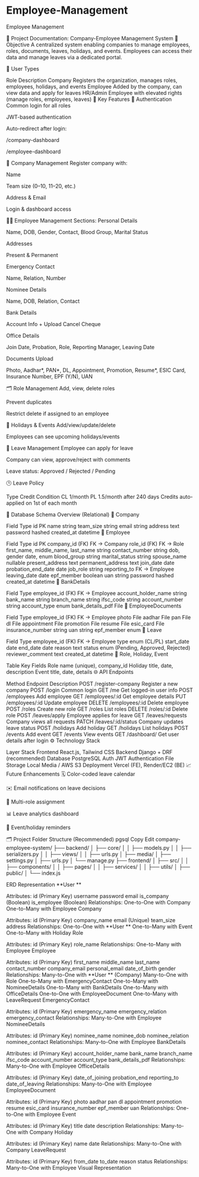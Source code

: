 # Employee-Management
Employee Management


📘 Project Documentation: Company-Employee Management System
📌 Objective
A centralized system enabling companies to manage employees, roles, documents, leaves, holidays, and events. Employees can access their data and manage leaves via a dedicated portal.

👥 User Types

Role	Description
Company	Registers the organization, manages roles, employees, holidays, and events
Employee	Added by the company, can view data and apply for leaves
HR/Admin	Employee with elevated rights (manage roles, employees, leaves)
🧩 Key Features
🔐 Authentication
Common login for all roles

JWT-based authentication

Auto-redirect after login:

/company-dashboard

/employee-dashboard

🏢 Company Management
Register company with:

Name

Team size (0–10, 11–20, etc.)

Address & Email

Login & dashboard access

👨‍💼 Employee Management
Sections:
Personal Details

Name, DOB, Gender, Contact, Blood Group, Marital Status

Addresses

Present & Permanent

Emergency Contact

Name, Relation, Number

Nominee Details

Name, DOB, Relation, Contact

Bank Details

Account Info + Upload Cancel Cheque

Office Details

Join Date, Probation, Role, Reporting Manager, Leaving Date

Documents Upload

Photo, Aadhar*, PAN*, DL, Appointment, Promotion, Resume*, ESIC Card, Insurance Number, EPF (Y/N), UAN

🗂 Role Management
Add, view, delete roles

Prevent duplicates

Restrict delete if assigned to an employee

📅 Holidays & Events
Add/view/update/delete

Employees can see upcoming holidays/events

🛫 Leave Management
Employee can apply for leave

Company can view, approve/reject with comments

Leave status: Approved / Rejected / Pending

🕒 Leave Policy

Type	Credit Condition
CL	1/month
PL	1.5/month after 240 days
Credits auto-applied on 1st of each month

🧱 Database Schema Overview (Relational)
🔹 Company

Field	Type
id	PK
name	string
team_size	string
email	string
address	text
password	hashed
created_at	datetime
🔹 Employee

Field	Type
id	PK
company_id (FK)	FK → Company
role_id (FK)	FK → Role
first_name, middle_name, last_name	string
contact_number	string
dob, gender	date, enum
blood_group	string
marital_status	string
spouse_name	nullable
present_address	text
permanent_address	text
join_date	date
probation_end_date	date
job_role	string
reporting_to	FK → Employee
leaving_date	date
epf_member	boolean
uan	string
password	hashed
created_at	datetime
🔹 BankDetails

Field	Type
employee_id (FK)	FK → Employee
account_holder_name	string
bank_name	string
branch_name	string
ifsc_code	string
account_number	string
account_type	enum
bank_details_pdf	File
🔹 EmployeeDocuments

Field	Type
employee_id (FK)	FK → Employee
photo	File
aadhar	File
pan	File
dl	File
appointment	File
promotion	File
resume	File
esic_card	File
insurance_number	string
uan	string
epf_member	enum
🔹 Leave

Field	Type
employee_id (FK)	FK → Employee
type	enum (CL/PL)
start_date	date
end_date	date
reason	text
status	enum (Pending, Approved, Rejected)
reviewer_comment	text
created_at	datetime
🔹 Role, Holiday, Event

Table	Key Fields
Role	name (unique), company_id
Holiday	title, date, description
Event	title, date, details
🌐 API Endpoints

Method	Endpoint	Description
POST	/register-company	Register a new company
POST	/login	Common login
GET	/me	Get logged-in user info
POST	/employees	Add employee
GET	/employees/:id	Get employee details
PUT	/employees/:id	Update employee
DELETE	/employees/:id	Delete employee
POST	/roles	Create new role
GET	/roles	List roles
DELETE	/roles/:id	Delete role
POST	/leaves/apply	Employee applies for leave
GET	/leaves/requests	Company views all requests
PATCH	/leaves/:id/status	Company updates leave status
POST	/holidays	Add holiday
GET	/holidays	List holidays
POST	/events	Add event
GET	/events	View events
GET	/dashboard/	Get user details after login
⚙️ Technology Stack

Layer	Stack
Frontend	React.js, Tailwind CSS
Backend	Django + DRF (recommended)
Database	PostgreSQL
Auth	JWT Authentication
File Storage	Local Media / AWS S3
Deployment	Vercel (FE), Render/EC2 (BE)
📈 Future Enhancements
🗓️ Color-coded leave calendar

✉️ Email notifications on leave decisions

🔐 Multi-role assignment

📊 Leave analytics dashboard

📅 Event/holiday reminders

🗂 Project Folder Structure (Recommended)
pgsql
Copy
Edit
company-employee-system/
├── backend/
│   ├── core/
│   │   ├── models.py
│   │   ├── serializers.py
│   │   ├── views/
│   │   ├── urls.py
│   ├── media/
│   ├── settings.py
│   ├── urls.py
│   └── manage.py
├── frontend/
│   ├── src/
│   │   ├── components/
│   │   ├── pages/
│   │   ├── services/
│   │   ├── utils/
│   ├── public/
│   └── index.js













ERD Representation
**User **

Attributes:
id (Primary Key)
username
password
email
is_company (Boolean)
is_employee (Boolean)
Relationships:
One-to-One with Company
One-to-Many with Employee
Company

Attributes:
id (Primary Key)
company_name
email (Unique)
team_size
address
Relationships:
One-to-One with **User **
One-to-Many with Event
One-to-Many with Holiday
Role

Attributes:
id (Primary Key)
role_name
Relationships:
One-to-Many with Employee
Employee

Attributes:
id (Primary Key)
first_name
middle_name
last_name
contact_number
company_email
personal_email
date_of_birth
gender
Relationships:
Many-to-One with **User ** (Company)
Many-to-One with Role
One-to-Many with EmergencyContact
One-to-Many with NomineeDetails
One-to-Many with BankDetails
One-to-Many with OfficeDetails
One-to-One with EmployeeDocument
One-to-Many with LeaveRequest
EmergencyContact

Attributes:
id (Primary Key)
emergency_name
emergency_relation
emergency_contact
Relationships:
Many-to-One with Employee
NomineeDetails

Attributes:
id (Primary Key)
nominee_name
nominee_dob
nominee_relation
nominee_contact
Relationships:
Many-to-One with Employee
BankDetails

Attributes:
id (Primary Key)
account_holder_name
bank_name
branch_name
ifsc_code
account_number
account_type
bank_details_pdf
Relationships:
Many-to-One with Employee
OfficeDetails

Attributes:
id (Primary Key)
date_of_joining
probation_end
reporting_to
date_of_leaving
Relationships:
Many-to-One with Employee
EmployeeDocument

Attributes:
id (Primary Key)
photo
aadhar
pan
dl
appointment
promotion
resume
esic_card
insurance_number
epf_member
uan
Relationships:
One-to-One with Employee
Event

Attributes:
id (Primary Key)
title
date
description
Relationships:
Many-to-One with Company
Holiday

Attributes:
id (Primary Key)
name
date
Relationships:
Many-to-One with Company
LeaveRequest

Attributes:
id (Primary Key)
from_date
to_date
reason
status
Relationships:
Many-to-One with Employee
Visual Representation

